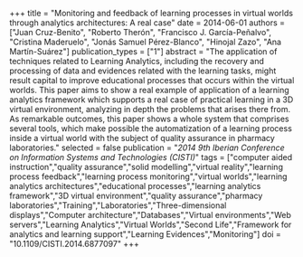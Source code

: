 +++
title = "Monitoring and feedback of learning processes in virtual worlds through analytics architectures: A real case"
date = 2014-06-01
authors = ["Juan Cruz-Benito", "Roberto Therón", "Francisco J. García-Peñalvo", "Cristina Maderuelo", "Jonás Samuel Pérez-Blanco", "Hinojal Zazo", "Ana Martín-Suárez"]
publication_types = ["1"]
abstract = "The application of techniques related to Learning Analytics, including the recovery and processing of data and evidences related with the learning tasks, might result capital to improve educational processes that occurs within the virtual worlds. This paper aims to show a real example of application of a learning analytics framework which supports a real case of practical learning in a 3D virtual environment, analyzing in depth the problems that arises there from. As remarkable outcomes, this paper shows a whole system that comprises several tools, which make possible the automatization of a learning process inside a virtual world with the subject of quality assurance in pharmacy laboratories."
selected = false
publication = "*2014 9th Iberian Conference on Information Systems and Technologies (CISTI)*"
tags = ["computer aided instruction","quality assurance","solid modelling","virtual reality","learning process feedback","learning process monitoring","virtual worlds","learning analytics architectures","educational processes","learning analytics framework","3D virtual environment","quality assurance","pharmacy laboratories","Training","Laboratories","Three-dimensional displays","Computer architecture","Databases","Virtual environments","Web servers","Learning Analytics","Virtual Worlds","Second Life","Framework for analytics and learning support","Learning Evidences","Monitoring"]
doi = "10.1109/CISTI.2014.6877097"
+++
